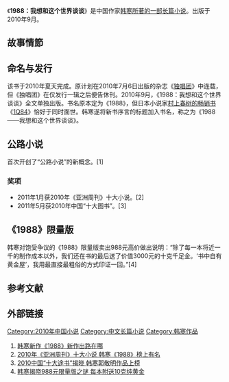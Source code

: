 《**1988：我想和这个世界谈谈**》是中国作家[韩寒所著的一部长篇小说](../Page/韩寒.md "wikilink")。出版于2010年9月。

## 故事情節

## 命名与发行

该书于2010年夏天完成。原计划在2010年7月6日出版的杂志《[独唱团](../Page/独唱团.md "wikilink")》中连载，但《独唱团》在仅发行一辑之后便告休刊。2010年9月，《1988：我想和这个世界谈谈》全文单独出版。书名原本定为《1988》，但日本小说家[村上春树的畅销书](https://zh.wikipedia.org/wiki/村上春树 "wikilink")《[1Q84](../Page/1Q84.md "wikilink")》恰好于同时面世。韩寒遂将新书序言的标题加入书名，称之为《1988——我想和这个世界谈谈》。

## 公路小说

首次开创了“公路小说”的新概念。\[1\]

### 奖项

  - 2011年1月获2010年《亚洲周刊》十大小说。\[2\]
  - 2011年5月获2010年中国“十大图书”。\[3\]

## 《1988》限量版

韩寒对饱受争议的《1988》限量版卖出988元高价做出说明：“除了每一本将近一千的制作成本以外，我们还在书的最后送了价值3000元的十克千足金。‘书中自有黄金屋’，我用最直接最粗俗的方式印证一回。”\[4\]

## 参考文献

## 外部链接

[Category:2010年中国小说](https://zh.wikipedia.org/wiki/Category:2010年中国小说 "wikilink")
[Category:中文长篇小说](https://zh.wikipedia.org/wiki/Category:中文长篇小说 "wikilink")
[Category:韩寒作品](https://zh.wikipedia.org/wiki/Category:韩寒作品 "wikilink")

1.  [韩寒新作《1988》新作出路在哪](http://www.cnr.cn/jmlm/xfzx/201009/t20100919_507073282.html)
2.  [2010年《亚洲周刊》十大小说
    韩寒《1988》榜上有名](http://culture.people.com.cn/GB/40473/40474/13764622.html)
3.  [2010中国“十大途书”揭晓
    韩寒郭敬明作品上榜](http://www.chinanews.com/cul/2011/05-11/3033704.shtml)
4.  [韩寒揭晓988元限量版之谜
    每本附送10克纯黄金](http://finance.people.com.cn/GB/70392/12795861.html)